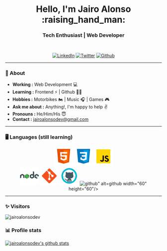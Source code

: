<h1 align="center"> Hello, I'm Jairo Alonso :raising_hand_man: </h1>

<h3 align="center">  Tech Enthusiast | Web Developer </h3> <br>

<p align="center"> 
<a href="https://www.linkedin.com/in/jairoalonsodev/"><img alt="LinkedIn" src="https://img.shields.io/badge/-Jairo_Alonso-blue?style=flat-square&logo=Linkedin&logoColor=white&link=https://www.linkedin.com/in/jairoalonsodev/"></a>
<a href="https://twitter.com/jairoalonsodev"><img alt="Twitter" src="https://img.shields.io/badge/-jairoalonsodev-1ca0f1?style=flat-square&logo=twitter&logoColor=white&link=https://twitter.com/jairoalonsodev"></a>
<a href="https://github.com/jairoalonsodev"><img alt="Github" src="https://img.shields.io/badge/-jairoalonsodev-black?style=flat-square&logo=github&logoColor=white&link=https://github.com/jairoalonsodev"></a>
</p>

---------------------------------------------------------------------------------------------------------------------------------------------------------------------------------
### 🤔 About
-  **Working :**  Web Development :computer:
-  **Learning :** Frontend :zap: | Github :man_student:	
-  **Hobbies :** Motorbikes :motorcycle: | Music :headphones: | Games :video_game:
-  **Ask me about :** Anything!, I'm happy to help :v: 
-  **Pronouns :** He/Him/His :innocent:
-  **Contact :** jairoalonsodev@gmail.com

---------------------------------------------------------------------------------------------------------------------------------------------------------------------------------
### :desktop_computer: Languages (still learning)
<p align="center">
<img style="margin: auto;" src="https://raw.githubusercontent.com/sachinverma53121/sachinverma53121/master/icons/html5.png" alt=html5 width="60" height="60"/> 
<img style="margin: auto;" src="https://raw.githubusercontent.com/sachinverma53121/sachinverma53121/master/icons/css3.png" alt=css3 width="60" height="60"/>
<img style="margin: auto;" src="https://raw.githubusercontent.com/sachinverma53121/sachinverma53121/master/icons/js.png" alt=javascript width="60" height="60"/><br>
<img style="margin: auto;" src="https://raw.githubusercontent.com/sachinverma53121/sachinverma53121/master/icons/node.png" alt=nodejs width="60" height="60"/>
<img style="margin: auto;" src="https://raw.githubusercontent.com/sachinverma53121/sachinverma53121/master/icons/git.png" alt=git width="60" height="60"/>
<img style="margin: auto;" src="https://raw.githubusercontent.com/sachinverma53121/sachinverma53121/master/icons/github.png" alt=github width="60" height="60"/>
<img style="margin: auto;" src="<img style="margin: auto;" src="https://raw.githubusercontent.com/sachinverma53121/sachinverma53121/master/icons/github.png" alt=github width="60" height="60"/>" alt=github width="60" height="60"/>
</p>

---------------------------------------------------------------------------------------------------------------------------------------------------------------------------------
### ✨ Visitors 

<p align="left"> <img src="https://komarev.com/ghpvc/?username=jairoalonsodev" alt="jairoalonsodev" /> </p>

### 📊 Profile stats

[![jairoalonsodev's github stats](https://github-readme-stats.vercel.app/api?username=jairoalonsodev&show_icons=true&title_color=fff&icon_color=79ff97&text_color=9f9f9f&bg_color=151515)](https://github.com/jairoalonsodev/github-readme-stats)

